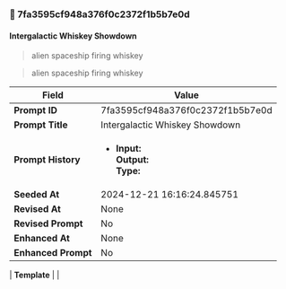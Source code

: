 

### 📜 7fa3595cf948a376f0c2372f1b5b7e0d

#### Intergalactic Whiskey Showdown

> alien spaceship firing whiskey 

> alien spaceship firing whiskey 

| Field          | Value                                                                                                                                                                      |
|----------------|----------------------------------------------------------------------------------------------------------------------------------------------------------------------------|
| **Prompt ID**  | 7fa3595cf948a376f0c2372f1b5b7e0d                                                                                                                                                            |
| **Prompt Title**  | Intergalactic Whiskey Showdown                                                                                                                                                            |
| **Prompt History** | <ul><li>**Input:**  <br> **Output:**  <br> **Type:** </li></ul> |
| **Seeded At** | 2024-12-21 16:16:24.845751                                                                                                                                                   |
| **Revised At** | None                                                                                                                                                   |
| **Revised Prompt** | No                                                                                                                                                                      |
| **Enhanced At** | None                                                                                                                                                  |
| **Enhanced Prompt** | No                                                                                                                                                                    |

| **Template**   |                                                                                                                                            |



